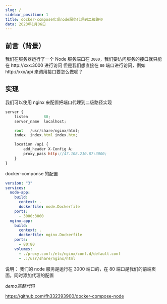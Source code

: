 ```yaml
---
slug: /
sidebar_position: 1
title: docker-compose实现node服务代理到二级路径
data: 2023年1月06日
---
```


## 前言（背景）

我们在服务器运行了一个 Node 服务端口在 `3000`，我们要访问服务的接口就只能在 http://xxx:3000 进行访问
但是我们想直接在 `80` 端口进行访问，例如 http://xxx/api 来调用接口要怎么做呢？

## 实现

我们可以使用 nginx 来配置把端口代理到二级路径实现

```js
server {
    listen       80;
    server_name  localhost;

    root   /usr/share/nginx/html;
    index  index.html index.htm;

    location /api {
        add_header X-Config A;
        proxy_pass http://47.108.210.87:3000;
    }
}
```

docker-componse 的配置

```yaml
version: "3"
services:
  node-app:
    build:
      context: .
      dockerfile: node.Dockerfile
    ports:
      - 3000:3000
  nginx-app:
    build:
      context: .
      dockerfile: nginx.Dockerfile
    ports:
      - 80:80
    volumes:
      - ./proxy.conf:/etc/nginx/conf.d/default.conf
      - .:/usr/share/nginx/html
```

说明：
我们的 node 服务是运行在 3000 端口的，在 80 端口是我们的前端页面，同时添加代理的配置

*demo完整代码*

https://github.com/fh332393900/docker-compose-node

